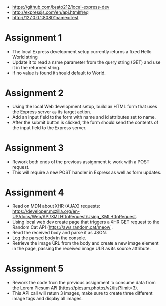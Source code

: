 - https://github.com/bsato212/local-express-dev
- http://expressjs.com/en/api.html#req
- http://127.0.0.1:8080?name=Test

# Assignment 1
- The local Express development setup currently returns a fixed Hello World string
- Update it to read a name parameter from the query string (GET) and use it in the returned string.
- If no value is found it should default to World.

# Assignment 2
- Using the local Web development setup, build an HTML form that uses the Express server as its target action.
- Add an input field to the form with name and id attributes set to name.
- After the submit button is clicked, the form should send the contents of the input field to the Express server.

# Assignment 3
- Rework both ends of the previous assignment to work with a POST request.
- This will require a new POST handler in Express as well as form updates.

# Assignment 4
- Read on MDN about XHR (AJAX) requests: https://developer.mozilla.org/en-US/docs/Web/API/XMLHttpRequest/Using_XMLHttpRequest.
- Using local web dev create page that triggers a XHR GET request to the Random Cat API (https://aws.random.cat/meow).
- Read the received body and parse it as JSON.
- Log the parsed body in the console.
- Retrieve the image URL from the body and create a new image element in the page, passing the received image ULR as its source attribute.

# Assignment 5
- Rework the code from the previous assignment to consume data from the Lorem Picsum API (https://picsum.photos/v2/list?limit=3).
- This API call will return 3 images, make sure to create three different image tags and display all images.
